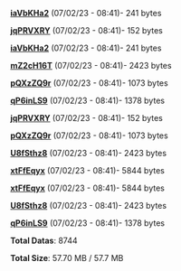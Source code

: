 [**iaVbKHa2**](/data/iaVbKHa2.txt) (07/02/23 - 08:41)- 241 bytes

[**jqPRVXRY**](/data/jqPRVXRY.txt) (07/02/23 - 08:41)- 152 bytes

[**iaVbKHa2**](/data/iaVbKHa2.txt) (07/02/23 - 08:41)- 241 bytes

[**mZ2cH16T**](/data/mZ2cH16T.txt) (07/02/23 - 08:41)- 2423 bytes

[**pQXzZQ9r**](/data/pQXzZQ9r.txt) (07/02/23 - 08:41)- 1073 bytes

[**qP6inLS9**](/data/qP6inLS9.txt) (07/02/23 - 08:41)- 1378 bytes

[**jqPRVXRY**](/data/jqPRVXRY.txt) (07/02/23 - 08:41)- 152 bytes

[**pQXzZQ9r**](/data/pQXzZQ9r.txt) (07/02/23 - 08:41)- 1073 bytes

[**U8fSthz8**](/data/U8fSthz8.txt) (07/02/23 - 08:41)- 2423 bytes

[**xtFfEqyx**](/data/xtFfEqyx.txt) (07/02/23 - 08:41)- 5844 bytes

[**xtFfEqyx**](/data/xtFfEqyx.txt) (07/02/23 - 08:41)- 5844 bytes

[**U8fSthz8**](/data/U8fSthz8.txt) (07/02/23 - 08:41)- 2423 bytes

[**qP6inLS9**](/data/qP6inLS9.txt) (07/02/23 - 08:41)- 1378 bytes

**Total Datas**: 8744

**Total Size**: 57.70 MB / 57.7 MB